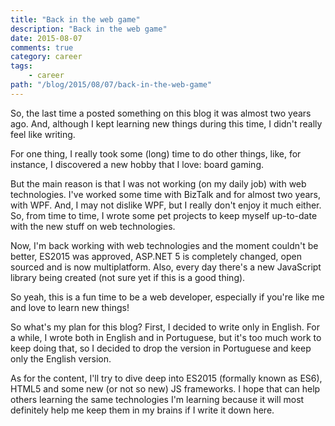 ```yaml
---
title: "Back in the web game"
description: "Back in the web game"
date: 2015-08-07
comments: true
category: career
tags:
    - career
path: "/blog/2015/08/07/back-in-the-web-game"
---
```


So, the last time a posted something on this blog it was almost two years ago. And, although I kept learning new things during this time, I didn't really feel like writing.

For one thing, I really took some (long) time to do other things, like, for instance, I discovered a new hobby that I love: board gaming.

But the main reason is that I was not working (on my daily job) with web technologies. I've worked some time with BizTalk and for almost two years, with WPF. And, I may not dislike WPF, but I really don't enjoy it much either. So, from time to time, I wrote some pet projects to keep myself up-to-date with the new stuff on web technologies.

Now, I'm back working with web technologies and the moment couldn't be better, ES2015 was approved, ASP.NET 5 is completely changed, open sourced and is now multiplatform. Also, every day there's a new JavaScript library being created (not sure yet if this is a good thing).

So yeah, this is a fun time to be a web developer, especially if you're like me and love to learn new things!

So what's my plan for this blog? First, I decided to write only in English. For a while, I wrote both in English and in Portuguese, but it's too much work to keep doing that, so I decided to drop the version in Portuguese and keep only the English version.

As for the content, I'll try to dive deep into ES2015 (formally known as ES6), HTML5 and some new (or not so new) JS frameworks. I hope that can help others learning the same technologies I'm learning because it will most definitely help me keep them in my brains if I write it down here.
